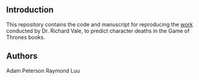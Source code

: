 ## Introduction

This repository contains the code and manuscript for reproducing the [work](www.math.canterbury.ac.nz/~r.vale/bayesofthrones.html) conducted by Dr. Richard Vale, to predict character deaths in the Game of Thrones books.


## Authors

Adam Peterson
Raymond Luu
